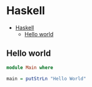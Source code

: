 # Haskell

<!--ts-->
   * [Haskell](hasekll.md#haskell)
      * [Hello world](hasekll.md#hello-world)

<!-- Added by: runner, at: Thu Feb 18 17:54:19 UTC 2021 -->

<!--te-->

## Hello world
```haskell
module Main where

main = putStrLn "Hello World"
```

